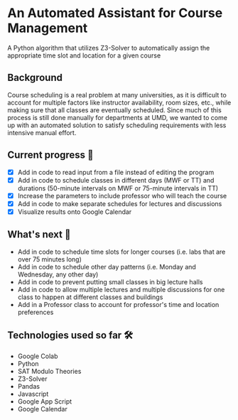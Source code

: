 #  An Automated Assistant for Course Management
A Python algorithm that utilizes Z3-Solver to automatically assign the appropriate time slot and location for a given course

## Background

Course scheduling is a real problem at many universities, as it is difficult to account for multiple factors like instructor availability, room sizes, etc., while making sure that all classes are eventually scheduled. Since much of this process is still done manually for departments at UMD, we wanted to come up with an automated solution to satisfy scheduling requirements with less intensive manual effort. 

## Current progress  🏃
- [x] Add in code to read input from a file instead of editing the program
- [x] Add in code to schedule classes in different days (MWF or TT) and durations (50-minute intervals on MWF or 75-minute intervals in TT)
- [x] Increase the parameters to include professor who will teach the course
- [x] Add in code to make separate schedules for lectures and discussions
- [x] Visualize results onto Google Calendar

## What's next  🧩
- Add in code to schedule time slots for longer courses (i.e. labs that are over 75 minutes long)
- Add in code to schedule other day patterns (i.e. Monday and Wednesday, any other day)
- Add in code to prevent putting small classes in big lecture halls
- Add in code to allow multiple lectures and multiple discussions for one class to happen at different classes and buildings
- Add in a Professor class to account for professor's time and location preferences

## Technologies used so far  🛠️
- Google Colab
- Python
- SAT Modulo Theories
- Z3-Solver
- Pandas
- Javascript
- Google App Script
- Google Calendar



